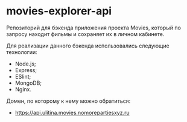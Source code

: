 # movies-explorer-api

Репозиторий для бэкенда приложения проекта Movies, который по запросу находит фильмы и сохраняет их в личном кабинете.

Для реализации данного бэкенда использовались следующие технологии:
- Node.js;
- Express;
- ESlint;
- MongoDB;
- Nginx.

Домен, по которому к нему можно обратиться:
 - https://api.ulitina.movies.nomorepartiesxyz.ru
